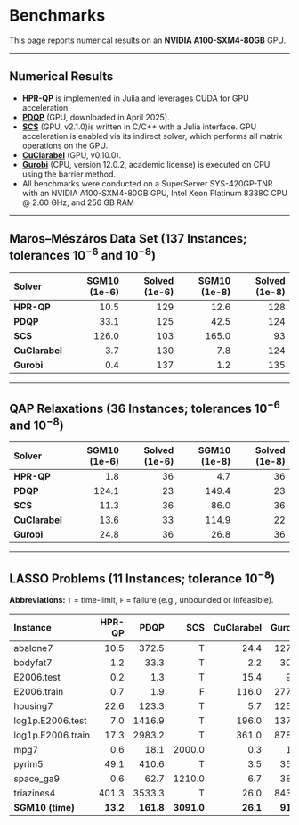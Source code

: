 # Benchmarks

This page reports numerical results on an **NVIDIA A100-SXM4-80GB** GPU.

---

## Numerical Results

- **HPR-QP** is implemented in Julia and leverages CUDA for GPU acceleration.  
- [**PDQP**](https://github.com/jinwen-yang/PDQP.jl) (GPU, downloaded in April 2025).  
- [**SCS**](https://github.com/jump-dev/SCS.jl) (GPU, v2.1.0)is written in C/C++ with a Julia interface. GPU acceleration is enabled via its indirect solver, which performs all matrix operations on the GPU.  
- [**CuClarabel**](https://github.com/oxfordcontrol/Clarabel.jl/tree/CuClarabel) (GPU, v0.10.0).  
- [**Gurobi**](https://www.gurobi.com/) (CPU, version 12.0.2, academic license) is executed on CPU using the barrier method.  
- All benchmarks were conducted on a SuperServer SYS-420GP-TNR with an NVIDIA A100-SXM4-80GB GPU, Intel Xeon Platinum 8338C CPU @ 2.60 GHz, and 256 GB RAM

---

## Maros–Mészáros Data Set (137 Instances; tolerances $10^{-6}$ and $10^{-8}$)

| Solver | SGM10 (1e-6) | Solved (1e-6) | SGM10 (1e-8) | Solved (1e-8) |
|:--|--:|--:|--:|--:|
| **HPR-QP**       | 10.5 | 129 | 12.6 | 128 |
| **PDQP**         | 33.1 | 125 | 42.5 | 124 |
| **SCS**          | 126.0 | 103 | 165.0 | 93 |
| **CuClarabel**   | 3.7 | 130 | 7.8 | 124 |
| **Gurobi**       | 0.4 | 137 | 1.2 | 135 |

---

## QAP Relaxations (36 Instances; tolerances $10^{-6}$ and $10^{-8}$)

| Solver | SGM10 (1e-6) | Solved (1e-6) | SGM10 (1e-8) | Solved (1e-8) |
|:--|--:|--:|--:|--:|
| **HPR-QP**       | 1.8 | 36 | 4.7 | 36 |
| **PDQP**         | 124.1 | 23 | 149.4 | 23 |
| **SCS**          | 11.3 | 36 | 86.0 | 36 |
| **CuClarabel**   | 13.6 | 33 | 114.9 | 22 |
| **Gurobi**       | 24.8 | 36 | 26.8 | 36 |

---

## LASSO Problems (11 Instances; tolerance $10^{-8}$)

**Abbreviations:** `T` = time-limit, `F` = failure (e.g., unbounded or infeasible).

| Instance | HPR-QP | PDQP | SCS | CuClarabel | Gurobi |
|:--|--:|--:|--:|--:|--:|
| abalone7            | 10.5 | 372.5 | T     | 24.4 | 127.3 |
| bodyfat7            | 1.2  | 33.3  | T     | 2.2  | 30.8  |
| E2006.test          | 0.2  | 1.3   | T     | 15.4 | 9.0   |
| E2006.train         | 0.7  | 1.9   | F     | 116.0| 277.8 |
| housing7            | 22.6 | 123.3 | T     | 5.7  | 125.9 |
| log1p.E2006.test    | 7.0  | 1416.9| T     | 196.0| 137.0 |
| log1p.E2006.train   | 17.3 | 2983.2| T     | 361.0| 878.8 |
| mpg7                | 0.6  | 18.1  | 2000.0| 0.3  | 1.2   |
| pyrim5              | 49.1 | 410.6 | T     | 3.5  | 35.9  |
| space_ga9           | 0.6  | 62.7  | 1210.0| 6.7  | 38.1  |
| triazines4          | 401.3| 3533.3| T     | 26.0 | 843.1 |
| **SGM10 (time)**    | **13.2** | **161.8** | **3091.0** | **26.1** | **91.2** |

